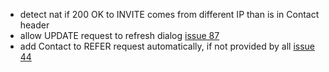 * detect nat if 200 OK to INVITE comes from different IP than is in Contact header
* allow UPDATE request to refresh dialog [issue 87](https://github.com/davehorton/drachtio-server/issues/87)
* add Contact to REFER request automatically, if not provided by all [issue 44](https://github.com/davehorton/drachtio-server/issues/44)